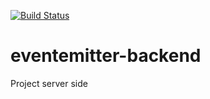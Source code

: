 [![Build Status](https://travis-ci.org/inst-event-emitter/eventemitter-backend.svg?branch=master)](https://travis-ci.org/inst-event-emitter/eventemitter-backend)

# eventemitter-backend
Project server side

